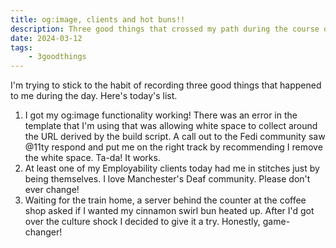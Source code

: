 ```yaml
---
title: og:image, clients and hot buns!!
description: Three good things that crossed my path during the course of my day.
date: 2024-03-12
tags:
    - 3goodthings
---
```

I'm trying to stick to the habit of recording three good things that happened to me during the day. Here's today's list.

1. I got my og:image functionality working! There was an error in the template that I'm using that was allowing white space to collect around the URL derived by the build script. A call out to the Fedi community saw @11ty respond and put me on the right track by recommending I remove the white space. Ta-da! It works. 
2. At least one of my Employability clients today had me in stitches just by being themselves. I love Manchester's Deaf community. Please don't ever change!
3. Waiting for the train home, a server behind the counter at the coffee shop asked if I wanted my cinnamon swirl bun heated up. After I'd got over the culture shock I decided to give it a try. Honestly, game-changer!

